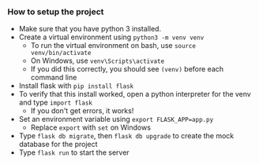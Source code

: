 ### How to setup the project

* Make sure that you have python 3 installed.
* Create a virtual environment using `python3 -m venv venv`
    * To run the virtual environment on bash, use `source venv/bin/activate`
    * On Windows, use `venv\Scripts\activate`
    * If you did this correctly, you should see `(venv)` before each command line
* Install flask with `pip install flask`
* To verify that this install worked, open a python interpreter for the venv and type `import flask`
    * If you don't get errors, it works!    
* Set an environment variable using `export FLASK_APP=app.py`
    * Replace `export` with `set` on Windows    
* Type `flask db migrate`, then `flask db upgrade` to create the mock database for the project
* Type `flask run` to start the server
  
